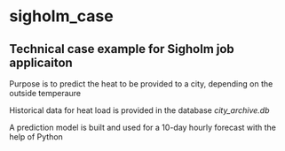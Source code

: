 # sigholm_case
## Technical case example for Sigholm job applicaiton


Purpose is to predict the heat to be provided to a city, depending on the outside temperaure

Historical data for heat load is provided in the database _city_archive.db_

A prediction model is built and used for a 10-day hourly forecast with the help of Python
